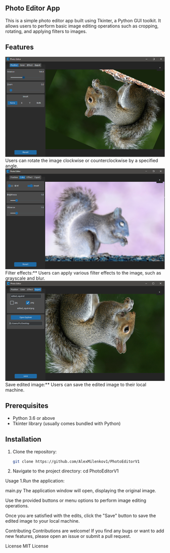 ## Photo Editor App

This is a simple photo editor app built using Tkinter, a Python GUI toolkit. It allows users to perform basic image editing operations such as cropping, rotating, and applying filters to images.

## Features

![ROTATED](rotated_image.png) Users can rotate the image clockwise or counterclockwise by a specified angle. 
![EFFECTS](grayscale_image.png) Filter effects:** Users can apply various filter effects to the image, such as grayscale and blur. 
![SAVE](save_menu.png) Save edited image:** Users can save the edited image to their local machine.

## Prerequisites

- Python 3.6 or above
- Tkinter library (usually comes bundled with Python)

## Installation

1. Clone the repository:

   ```bash
   git clone https://github.com/AlexMilenkov1/PhotoEditorV1

2. Navigate to the project directory:
   cd PhotoEditorV1
   
Usage
1.Run the application:

 main.py 
 The application window will open, displaying the original image.

 Use the provided buttons or menu options to perform image editing operations.

 Once you are satisfied with the edits, click the "Save" button to save the edited image to your local machine.

Contributing
Contributions are welcome! If you find any bugs or want to add new features, please open an issue or submit a pull request.

License
MIT License
